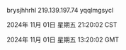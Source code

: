 brysjhhrhl 219.139.197.74 yqqlmgsycl

2024年 11月 01日 星期五 21:20:02 CST

2024年 11月 01日 星期五 13:20:02 GMT
